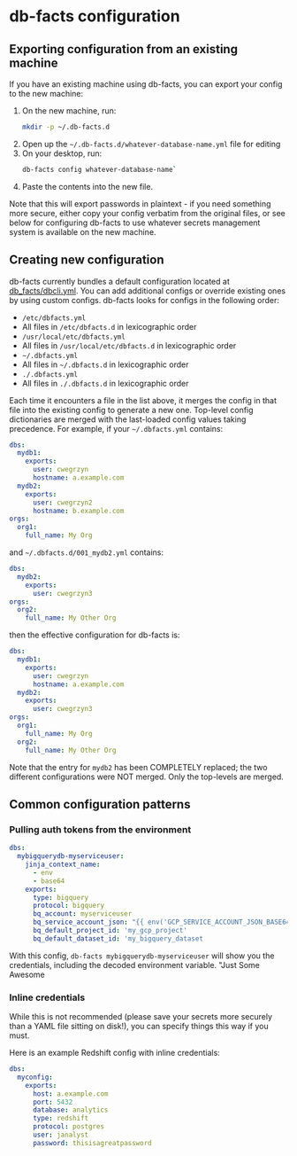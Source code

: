 # db-facts configuration

## Exporting configuration from an existing machine

If you have an existing machine using db-facts, you can export
your config to the new machine:

1. On the new machine, run:
    ```sh
    mkdir -p ~/.db-facts.d
    ```
2. Open up the `~/.db-facts.d/whatever-database-name.yml` file for editing
3. On your desktop, run:
   ```sh
   db-facts config whatever-database-name`
   ```
4. Paste the contents into the new file.

Note that this will export passwords in plaintext - if you need
something more secure, either copy your config verbatim from the
original files, or see below for configuring db-facts to use whatever
secrets management system is available on the new machine.

## Creating new configuration

db-facts currently bundles a default configuration located at
[db_facts/dbcli.yml](./db_facts/dbcli.yml). You can add additional configs or
override existing ones by using custom configs. db-facts looks for configs in
the following order:

* `/etc/dbfacts.yml`
* All files in `/etc/dbfacts.d` in lexicographic order
* `/usr/local/etc/dbfacts.yml`
* All files in `/usr/local/etc/dbfacts.d` in lexicographic order
* `~/.dbfacts.yml`
* All files in `~/.dbfacts.d` in lexicographic order
* `./.dbfacts.yml`
* All files in `./.dbfacts.d` in lexicographic order

Each time it encounters a file in the list above, it merges the config in that
file into the existing config to generate a new one. Top-level config
dictionaries are merged with the last-loaded config values taking precedence.
For example, if your `~/.dbfacts.yml` contains:

```yaml
dbs:
  mydb1:
    exports:
      user: cwegrzyn
      hostname: a.example.com
  mydb2:
    exports:
      user: cwegrzyn2
      hostname: b.example.com
orgs:
  org1:
    full_name: My Org
```

and `~/.dbfacts.d/001_mydb2.yml` contains:

```yaml
dbs:
  mydb2:
    exports:
      user: cwegrzyn3
orgs:
  org2:
    full_name: My Other Org
```

then the effective configuration for db-facts is:

```yaml
dbs:
  mydb1:
    exports:
      user: cwegrzyn
      hostname: a.example.com
  mydb2:
    exports:
      user: cwegrzyn3
orgs:
  org1:
    full_name: My Org
  org2:
    full_name: My Other Org
```

Note that the entry for `mydb2` has been COMPLETELY replaced; the two different
configurations were NOT merged. Only the top-levels are merged.

## Common configuration patterns

### Pulling auth tokens from the environment

```yaml
dbs:
  mybigquerydb-myserviceuser:
    jinja_context_name:
      - env
      - base64
    exports:
      type: bigquery
      protocol: bigquery
      bq_account: myserviceuser
      bq_service_account_json: "{{ env('GCP_SERVICE_ACCOUNT_JSON_BASE64') | b64decode }}"
      bq_default_project_id: 'my_gcp_project'
      bq_default_dataset_id: 'my_bigquery_dataset
```

With this config, `db-facts mybigquerydb-myserviceuser` will show you the credentials,
  including the decoded environment variable.  "Just Some Awesome

### Inline credentials

While this is not recommended (please save your secrets more securely
than a YAML file sitting on disk!), you can specify things this way if
you must.

Here is an example Redshift config with inline credentials:

```yaml
dbs:
  myconfig:
    exports:
      host: a.example.com
      port: 5432
      database: analytics
      type: redshift
      protocol: postgres
      user: janalyst
      password: thisisagreatpassword
```
